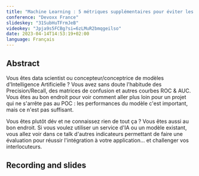 ```yaml
---
title: "Machine Learning : 5 métriques supplémentaires pour éviter les modèles performants mais inutilis en prod"
conference: "Devoxx France"
slideskey: "31SubHuTFrmJeB"
videokey: "Jpja9s5FCBg?si=6zLMuR2bmqgeilso"
date: 2023-04-14T14:53:19+02:00
language: Français
---
```

## Abstract

Vous êtes data scientist ou concepteur/conceptrice de modèles d'Intelligence Artificielle ? Vous avez sans doute l'habitude des Precision/Recall, des matrices de confusion et autres courbes ROC & AUC. Vous êtes au bon endroit pour voir comment aller plus loin pour un projet qui ne s'arrête pas au POC : les performances du modèle c'est important, mais ce n'est pas suffisant.

Vous êtes plutôt dév et ne connaissez rien de tout ça ? Vous êtes aussi au bon endroit. Si vous voulez utiliser un service d'IA ou un modèle existant, vous allez voir dans ce talk d'autres indicateurs permettant de faire une évaluation pour réussir l'intégration à votre application... et challenger vos interlocuteurs.

## Recording and slides
